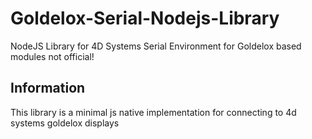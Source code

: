 Goldelox-Serial-Nodejs-Library
=============================

NodeJS Library for 4D Systems Serial Environment for Goldelox based modules not official!

## Information

This library is a minimal js native implementation for connecting to 4d systems goldelox displays
